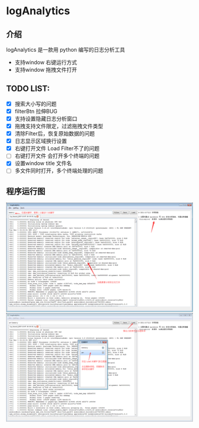 # logAnalytics

## 介绍

logAnalytics 是一款用 python 编写的日志分析工具

+ 支持window 右键运行方式
+ 支持window 拖拽文件打开

## TODO LIST:

- [x] 搜索大小写的问题
- [x] filterBtn 拉伸BUG
- [x] 支持设置隐藏日志分析窗口
- [x] 拖拽支持文件限定，过滤拖拽文件类型
- [x] 清除Filter后，恢复原始数据的问题
- [x] 日志显示区域换行设置
- [x] 右键打开文件 Load Filter不了的问题
- [ ] 右键打开文件 会打开多个终端的问题
- [x] 设置window title 文件名
- [ ] 多文件同时打开，多个终端处理的问题

## 程序运行图

![pic1](https://raw.githubusercontent.com/AsherYang/logAnalytics/master/screenshot/logAnalytics_1.png)
![pic2](https://raw.githubusercontent.com/AsherYang/logAnalytics/master/screenshot/logAnalytics_2.png)